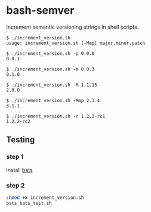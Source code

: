 bash-semver
===========

Increment semantic versioning strings in shell scripts.

```shell
$ ./increment_version.sh
usage: increment_version.sh [-Mmp] major.minor.patch

$ ./increment_version.sh -p 0.0.0
0.0.1

$ ./increment_version.sh -m 0.0.3
0.1.0

$ ./increment_version.sh -M 1.1.15
2.0.0

$ ./increment_version.sh -Mmp 2.3.4
3.1.1

$ ./increment_version.sh -r 1.2.2-rc1
1.2.2-rc2
```

## Testing ##

### step 1 ###
install [bats](https://github.com/sstephenson/bats)

### step 2 ###
```bash
chmod +x increment_version.sh
bats bats_test.sh
```

